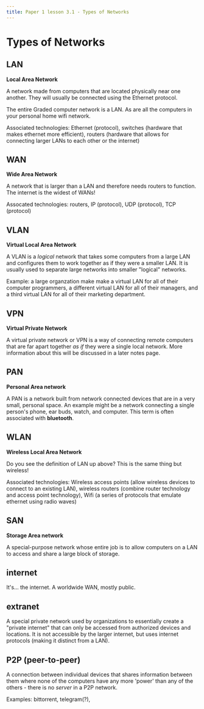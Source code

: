 ```yaml
---
title: Paper 1 lesson 3.1 - Types of Networks
---
```


# Types of Networks

## LAN

**Local Area Network**

A network made from computers that are located physically near one another. They will usually be connected using the Ethernet protocol.

The entire Graded computer network is a LAN. As are all the computers in your personal home wifi network.

Associated technologies: Ethernet (protocol), switches (hardware that makes ethernet more efficient), routers (hardware that allows for connecting larger LANs to each other or the internet)

## WAN

**Wide Area Network**

A network that is larger than a LAN and therefore needs routers to function. The internet is the widest of WANs!

Assocated technologies: routers, IP (protocol), UDP (protocol), TCP (protocol)

## VLAN

**Virtual Local Area Network**

A VLAN is a *logical* network that takes some computers from a large LAN  and configures them to work together as if they were a smaller LAN. It is usually used to separate large networks into smaller "logical" networks.

Example: a large organzation make make a virtual LAN for all of their computer programmers, a different virtual LAN for all of their managers, and a third virtual LAN for all of their marketing department.

## VPN

**Virtual Private Network**

A virtual private network or VPN is a way of connecting remote computers that are far apart together *as if* they were a single local network. More information about this will be discussed in a later notes page.

## PAN

**Personal Area network**

A PAN is a network built from network connected devices that are in a very small, personal space. An example might be a network connecting a single person's phone, ear buds, watch, and computer. This term is often associated with **bluetooth**.

## WLAN

**Wireless Local Area Network**

Do you see the definition of LAN up above? This is the same thing but wireless! 

Associated technologies: Wireless access points (allow wireless devices to connect to an existing LAN), wireless routers (combine router technology and access point technology), Wifi (a series of protocols that emulate ethernet using radio waves)

## SAN

**Storage Area network**

A special-purpose network whose entire job is to allow computers on a LAN to access and share a large block of storage. 

## internet

It's... the internet. A worldwide WAN, mostly public.

## extranet

A special private network used by organizations to essentially create a "private internet" that can only be accessed from authorized devices and locations. It is not accessible by the larger internet, but uses internet protocols (making it distinct from a LAN).

## P2P (peer-to-peer)

A connection between individual devices that shares information between them where none of the computers have any more 'power' than any of the others - there is no *server* in a P2P network. 

Examples: bittorrent, telegram(?), 